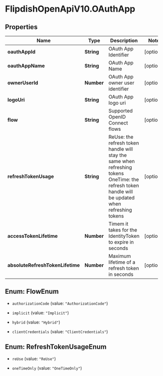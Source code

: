 # FlipdishOpenApiV10.OAuthApp

## Properties
Name | Type | Description | Notes
------------ | ------------- | ------------- | -------------
**oauthAppId** | **String** | OAuth App Identifier | [optional] 
**oauthAppName** | **String** | OAuth App Name | [optional] 
**ownerUserId** | **Number** | OAuth App owner user identifier | [optional] 
**logoUri** | **String** | OAuth App logo uri | [optional] 
**flow** | **String** | Supported OpenID Connect flows | [optional] 
**refreshTokenUsage** | **String** | ReUse: the refresh token handle will stay the same when refreshing tokens   OneTime: the refresh token handle will be updated when refreshing tokens | [optional] 
**accessTokenLifetime** | **Number** | Timem it takes for the IdentityToken to expire in seconds | [optional] 
**absoluteRefreshTokenLifetime** | **Number** | Maximum lifetime of a refresh token in seconds | [optional] 


<a name="FlowEnum"></a>
## Enum: FlowEnum


* `authorizationCode` (value: `"AuthorizationCode"`)

* `implicit` (value: `"Implicit"`)

* `hybrid` (value: `"Hybrid"`)

* `clientCredentials` (value: `"ClientCredentials"`)




<a name="RefreshTokenUsageEnum"></a>
## Enum: RefreshTokenUsageEnum


* `reUse` (value: `"ReUse"`)

* `oneTimeOnly` (value: `"OneTimeOnly"`)




